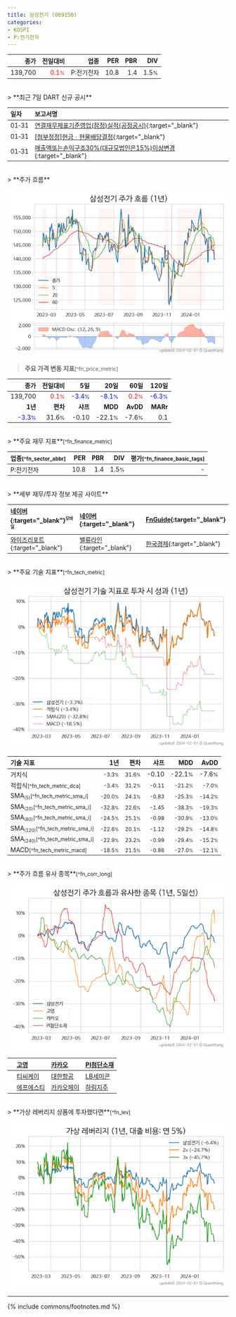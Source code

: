 ```yaml
---
title: 삼성전기 (009150)
categories:
- KOSPI
- P:전기전자
---
```

| **종가** | **전일대비** | **업종** | **PER** | **PBR** | **DIV** |
| -------: | -----------: | -------: | ------: | ------: | ------: |
| 139,700 | <span style="color: red">0.1<small>%</small></span> | P:전기전자 | 10.8 | 1.4 | 1.5<small>%</small> |

<!-- more -->

<br>
> **최근 7일 DART 신규 공시**<a id="dart"></a>


| **일자** | **보고서명** |
| :--------- | :----------- |
| 01&#x2011;31 | [연결재무제표기준영업(잠정)실적(공정공시)](https://dart.fss.or.kr/dsaf001/main.do?rcpNo=20240131800325){:target="_blank"} |
| 01&#x2011;31 | [[첨부정정]현금ㆍ현물배당결정](https://dart.fss.or.kr/dsaf001/main.do?rcpNo=20240131800223){:target="_blank"} |
| 01&#x2011;31 | [매출액또는손익구조30%(대규모법인은15%)이상변경](https://dart.fss.or.kr/dsaf001/main.do?rcpNo=20240131800220){:target="_blank"} |

<br>
> **주가 흐름**<a id="price"></a>

![009150](/stock/images/009150.png)

> **주요 가격 변동 지표**<small>[^fn_price_metric]</small>

| **종가** | **전일대비** | **5일** | **20일** | **60일** | **120일** |
| -------: | -----------: | ------: | -------: | -------: | --------: |
| 139,700 | <span style="color: red">0.1<small>%</small></span> | <span style="color: blue">-3.4<small>%</small></span> | <span style="color: blue">-8.1<small>%</small></span> | <span style="color: red">0.2<small>%</small></span> | <span style="color: blue">-6.3<small>%</small></span> |
| **1년** | **편차** | **샤프** | **MDD** | **AvDD** | **MARr** |
| <span style="color: blue">-3.3<small>%</small></span> | 31.6<small>%</small> | -0.10 | -22.1<small>%</small> | -7.6<small>%</small> | 0.1 |

<br>
> **주요 재무 지표**<small>[^fn_finance_metric]</small>

| **업종**<small>[^fn_sector_abbr]</small> | **PER** | **PBR** | **DIV** | **평가**<small>[^fn_finance_basic_tags]</small> |
| :--------------------------------------- | ------: | ------: | ------: | ----------------------------------------------: |
| P:전기전자 | 10.8 | 1.4 | 1.5<small>%</small> | - |

<br>
> **세부 재무/투자 정보 제공 사이트**

| [네이버](https://m.stock.naver.com/domestic/stock/009150/finance/summary){:target="_blank"}<sup><small>모바일</small></sup> | [네이버](https://finance.naver.com/item/coinfo.naver?code=009150){:target="_blank"} | [FnGuide](https://comp.fnguide.com/SVO2/ASP/SVD_Invest.asp?gicode=A009150&MenuYn=Y){:target="_blank"} |
| :----- | :--- | :--- |
| [와이즈리포트](https://comp.wisereport.co.kr/company/c1040001.aspx?cmp_cd=009150){:target="_blank"} | [밸류라인](https://www.valueline.co.kr/finance/summary/009150){:target="_blank"} | [한국경제](https://markets.hankyung.com/stock/009150/financial-summary){:target="_blank"} |

<br>
> **주요 기술 지표**<small>[^fn_tech_metric]</small>


![009150](/stock/images/009150_tech.png)

| **기술 지표** | **1년** | **편차** | **샤프** | **MDD** | **AvDD** |
| :------------ | ------: | -----------: | -------: | ------: | -------: |
| 거치식 | <small>-3.3<small>%</small></small> | <small>31.6<small>%</small></small> | </small>-0.10</small> | </small>-22.1<small>%</small></small> | </small>-7.6<small>%</small></small> |
| 적립식<small>[^fn_tech_metric_dca]</small> | <small>-3.4<small>%</small></small> | <small>31.2<small>%</small></small> | <small>-0.11</small> | <small>-21.2<small>%</small></small> | <small>-7.0<small>%</small></small> |
| SMA<small><sub>(5)</sub></small><small>[^fn_tech_metric_sma_i]</small> | <small>-20.0<small>%</small></small> | <small>24.1<small>%</small></small> | <small>-0.83</small> | <small>-25.3<small>%</small></small> | <small>-14.2<small>%</small></small> |
| SMA<small><sub>(20)</sub></small><small>[^fn_tech_metric_sma_i]</small> | <small>-32.8<small>%</small></small> | <small>22.6<small>%</small></small> | <small>-1.45</small> | <small>-38.3<small>%</small></small> | <small>-19.3<small>%</small></small> |
| SMA<small><sub>(60)</sub></small><small>[^fn_tech_metric_sma_i]</small> | <small>-24.5<small>%</small></small> | <small>25.1<small>%</small></small> | <small>-0.98</small> | <small>-30.9<small>%</small></small> | <small>-13.0<small>%</small></small> |
| SMA<small><sub>(120)</sub></small><small>[^fn_tech_metric_sma_i]</small> | <small>-22.6<small>%</small></small> | <small>20.1<small>%</small></small> | <small>-1.12</small> | <small>-29.2<small>%</small></small> | <small>-14.8<small>%</small></small> |
| SMA<small><sub>(240)</sub></small><small>[^fn_tech_metric_sma_i]</small> | <small>-22.9<small>%</small></small> | <small>23.2<small>%</small></small> | <small>-0.99</small> | <small>-29.4<small>%</small></small> | <small>-15.2<small>%</small></small> |
| MACD<small>[^fn_tech_metric_macd]</small> | <small>-18.5<small>%</small></small> | <small>21.5<small>%</small></small> | <small>-0.86</small> | <small>-27.0<small>%</small></small> | <small>-12.1<small>%</small></small> |

<br>
> **주가 흐름 유사 종목**<a id="corr"></a><small>[^fn_corr_long]</small>

![009150](/stock/images/009150_corr.png)

|    | [고영](/098460/) | [카카오](/035720/) | [PI첨단소재](/178920/) |
| :- | :------------------------------------- | :------------------------------------- | :--------------------------------------|
|    | [티씨케이](/064760/) | [대한항공](/003490/) | [LB세미콘](/061970/) |
|    | [에프에스티](/036810/) | [카카오페이](/377300/) | [하림지주](/003380/) |

<br>
> **가상 레버리지 상품에 투자했다면**<a id="2x"></a><small>[^fn_lev]</small>

![009150](/stock/images/009150_2x.png)

---
{% include commons/footnotes.md %}